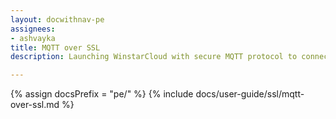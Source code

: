 ```yaml
---
layout: docwithnav-pe
assignees:
- ashvayka
title: MQTT over SSL
description: Launching WinstarCloud with secure MQTT protocol to connect your IoT devices and projects.

---
```


{% assign docsPrefix = "pe/" %}
{% include docs/user-guide/ssl/mqtt-over-ssl.md %}